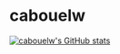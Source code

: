# cabouelw
[![cabouelw's GitHub stats](https://github-readme-stats.vercel.app/api?username=cabouelw)](https://github.com/cabouelw/github-readme-stats)
